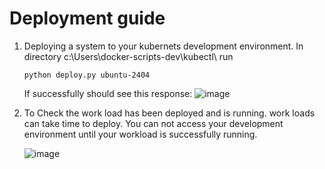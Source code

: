 # Deployment guide

1. Deploying a system to your kubernets development environment.
   In directory c:\Users<home directory>\docker-scripts-dev\kubectl\ run
   ```
   python deploy.py ubuntu-2404
   ```
   If successfully should see this response:
   ![image](https://github.com/user-attachments/assets/4a1deb60-9d6d-4a2a-b24f-b04463ffdc3c)

2. To Check the work load has been deployed and is running.
   work loads can take time to deploy.  You can not access your development environment until your workload is successfully running.
   
   ![image](https://github.com/user-attachments/assets/74ee5497-9aef-4a65-a12d-78451098208c)

   
 
